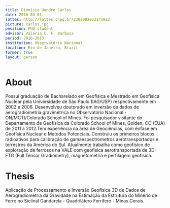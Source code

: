 ```yaml
---
title: Dionísio Uendro Carlos
date: 2010-03-01
lattes: http://lattes.cnpq.br/2302002033171923
picture: carlos.jpg
position: PhD student
advisor: Valéria C. F. Barbosa
period: 2010-2013
institution: Observatório Nacional
location: Rio de Janeiro, Brazil
former: true
layout: person
---
```


# About

Possui graduação de Bacharelado em Geofísica e Mestrado em Geofísica Nuclear
pela Universidade de São Paulo (IAG/USP) respectivamente em 2002 e 2006.
Desenvolveu doutorado em inversão de dados de aerogradiometria gravimétrica no
Observatório Nacional - ON/MCTI/Colorado School of Mines. Foi pesquisador
visitante do Departamento de Geofísica da Colorado School of Mines, Golden, CO
(EUA) de 2011 a 2012.Tem experiência na área de Geociências, com ênfase em
Geofísica Nuclear e Metodos Potenciais. Construiu os primeiros blocos
radioativos para calibração de gamaespectrometros aerotransportados e
terrestres da América do Sul. Atualmente trabalha como geofísico de exploração
de ferrosos na VALE com geofísica aerotransportada de 3D- FTG (Full Tensor
Gradiometry), magnetometria e perfilagem geofisica.

# Thesis

Aplicação de Processamento e Inversão Geofísica 3D de Dados de Aerogradiometria
da Gravidade na Estimação da Estrutura do Minério de Ferro no Siclinal
Gandarela - Quadrilátero Ferrífero - Minas Gerais.

